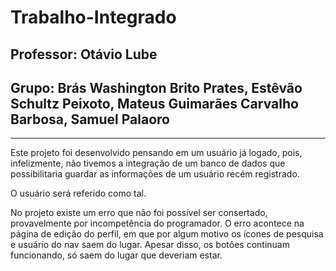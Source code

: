 # Trabalho-Integrado
## Professor: Otávio Lube
## Grupo: Brás Washington Brito Prates, Estêvão Schultz Peixoto, Mateus Guimarães Carvalho Barbosa, Samuel Palaoro
----------------------------------------------------
Este projeto foi desenvolvido pensando em um usuário já logado, pois, infelizmente, não tivemos a integração de um banco de dados que possibilitaria guardar as informações de um usuário recém registrado.

O usuário será referido como tal.

No projeto existe um erro que não foi possível ser consertado, provavelmente por incompetência do programador. O erro acontece na página de edição do perfil, em que por algum motivo os ícones de pesquisa e usuário do nav saem do lugar. Apesar disso, os botôes continuam funcionando, só saem do lugar que deveriam estar.
